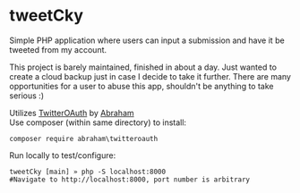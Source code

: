 # tweetCky
Simple PHP application where users can input a submission and have it be tweeted from my account.

This project is barely maintained, finished in about a day. Just wanted to create a cloud backup just in case I decide to take it further.
There are many opportunities for a user to abuse this app, shouldn't be anything to take serious :)

Utilizes [TwitterOAuth](https://github.com/abraham/twitteroauth-com) by [Abraham](https://github.com/abraham)<br>
Use composer (within same directory) to install:
```
composer require abraham\twitteroauth
```

Run locally to test/configure:
```
tweetCky [main] » php -S localhost:8000
#Navigate to http://localhost:8000, port number is arbitrary
```
